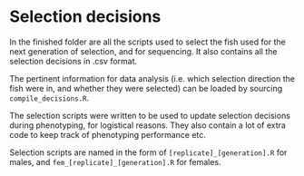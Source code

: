 # Selection decisions

In the finished folder are all the scripts used to select the fish used for the next generation of selection, and for sequencing. It also contains all the selection decisions in .csv format.

The pertinent information for data analysis (i.e. which selection direction the fish were in, and whether they were selected) can be loaded by sourcing `compile_decisions.R`.

The selection scripts were written to be used to update selection decisions during phenotyping, for logistical reasons. They also contain a lot of extra code to keep track of phenotyping performance etc.

Selection scripts are named in the form of `[replicate]_[generation].R` for males, and `fem_[replicate]_[generation].R` for females.

